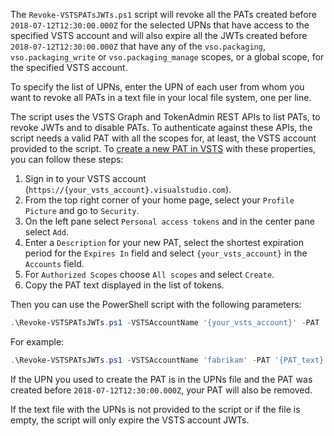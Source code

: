The `Revoke-VSTSPATsJWTs.ps1` script will revoke all the PATs created before `2018-07-12T12:30:00.000Z` for the selected UPNs that have access to the specified VSTS account and will also expire all the JWTs created before `2018-07-12T12:30:00.000Z` that have any of the `vso.packaging`, `vso.packaging_write` or `vso.packaging_manage` scopes, or a global scope, for the specified VSTS account. 

To specify the list of UPNs, enter the UPN of each user from whom you want to revoke all PATs in a text file in your local file system, one per line. 

The script uses the VSTS Graph and TokenAdmin REST APIs to list PATs, to revoke JWTs and to disable PATs. To authenticate against these APIs, the script needs a valid PAT with all the scopes for, at least, the VSTS account provided to the script. To [create a new PAT in VSTS](https://docs.microsoft.com/en-us/vsts/organizations/accounts/use-personal-access-tokens-to-authenticate?view=vsts#create-personal-access-tokens-to-authenticate-access) with these properties, you can follow these steps: 
1. Sign in to your VSTS account (`https://{your_vsts_account}.visualstudio.com`). 
2. From the top right corner of your home page, select your `Profile Picture` and go to `Security`. 
3. On the left pane select `Personal access tokens` and in the center pane select `Add`. 
4. Enter a `Description` for your new PAT, select the shortest expiration period for the `Expires In` field and select `{your_vsts_account}` in the `Accounts` field. 
5. For `Authorized Scopes` choose `All scopes` and select `Create`. 
6. Copy the PAT text displayed in the list of tokens. 

Then you can use the PowerShell script with the following parameters: 
```PowerShell
.\Revoke-VSTSPATsJWTs.ps1 -VSTSAccountName '{your_vsts_account}' -PAT '{your_new_pat}' [-UPNsFileLocation '{location_of_your_UPNs_file}']
```

For example: 
```PowerShell
.\Revoke-VSTSPATsJWTs.ps1 -VSTSAccountName 'fabrikam' -PAT '{PAT_text}' -UPNsFileLocation '.\SampleUPNs.txt'
```

If the UPN you used to create the PAT is in the UPNs file and the PAT was created before `2018-07-12T12:30:00.000Z`, your PAT will also be removed. 

If the text file with the UPNs is not provided to the script or if the file is empty, the script will only expire the VSTS account JWTs. 
